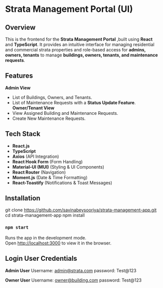 # Strata Management Portal (UI)

## Overview

This is the frontend for the **Strata Management Portal** ,built using  **React** and **TypeScript**. It provides an intuitive interface for managing residential and commercial strata properties and role-based access for **admins, owners, tenants** to manage **buildings, owners, tenants, and maintenance requests**.

## Features

**Admin View**
  - List of Buildings, Owners, and Tenants.
  - List of Maintenance Requests with a **Status Update Feature**.
**Owner/Tenant View**
  - View Assigned Building and Maintenance Requests.
  - Create New Maintenance Requests.


## Tech Stack
- **React.js** 
- **TypeScript** 
- **Axios** (API Integration)
- **React Hook Form** (Form Handling)
- **Material-UI (MUI)** (Styling & UI Components)
- **React Router** (Navigation)
- **Moment.js** (Date & Time Formatting)
- **React-Toastify** (Notifications & Toast Messages)

## Installation

git clone https://github.com/savinabeysooriya/strata-management-app.git
cd strata-management-app
npm install  

### `npm start`

Runs the app in the development mode.\
Open [http://localhost:3000](http://localhost:3000) to view it in the browser.

## Login User Credentials

**Admin User**
 Username: admin@strata.com
 password: Test@123

 **Owner User**
 Username: owner@building.com
 password: Test@123
